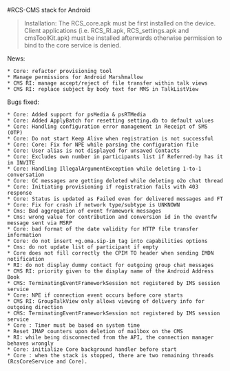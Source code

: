 #RCS-CMS stack for Android 



> Installation:
> The RCS\_core.apk must be first installed on the device. Client applications (i.e. RCS_RI.apk, RCS_settings.apk and cmsToolKit.apk) must be installed afterwards otherwise permission to bind to the core service is denied.

News:

	* Core: refactor provisioning tool
	* Manage permissions for Android Marshmallow
	* CMS RI: manage accept/reject of file transfer within talk views
	* CMS RI: replace subject by body text for MMS in TalkListView

Bugs fixed:

	* Core: Added support for psMedia & psRTMedia
	* Core: Added ApplyBatch for resetting setting.db to default values
	* Core: Handling configuration error management in Receipt of SMS (OTP)
	* Core: Do not start Keep Alive when registration is not successful
	* Core: Core: Fix for NPE while parsing the configuration file
	* Core: User alias is not displayed for unsaved Contacts
	* Core: Excludes own number in participants list if Referred-by has it in INVITE
	* Core: Handling IllegalArgumentException while deleting 1-to-1 conversation
	* Core: GC messages are getting deleted while deleting o2o chat thread
	* Core: Initiating provisioning if registration fails with 403 response
	* Core: Status is updated as Failed even for delivered messages and FT
    * Core: Fix for crash if network type/subtype is UNKNOWN
	* Cms: Bad aggregation of event framework messages
	* Cms: wrong value for contribution and conversion id in the eventfw message sent via MSRP
	* Core: bad format of the date validity for HTTP file transfer information
	* Core: do not insert +g.oma.sip-im tag into capabilities options
	* Cms: do not update list of participant if empty
	* Core does not fill correctly the CPIM TO header when sending IMDN notification
	* RI: do not display dummy contact for outgoing group chat messages
	* CMS RI: priority given to the display name of the Android Address Book
	* CMS: TerminatingEventFrameworkSession not registered by IMS session service
	* Core: NPE if connection event occurs before core starts
	* CMS RI: GroupTalkView only allows viewing of delivery info for outgoing direction
	* CMS: TerminatingEventFrameworkSession not registered by IMS session service
	* Core : Timer must be based on system time
	* Reset IMAP counters upon deletion of mailbox on the CMS
	* RI: while being disconnected from the API, the connection manager behaves wrongly
	* Core: initialize Core background handler before start
	* Core : when the stack is stopped, there are two remaining threads (RcsCoreService and Core).

	